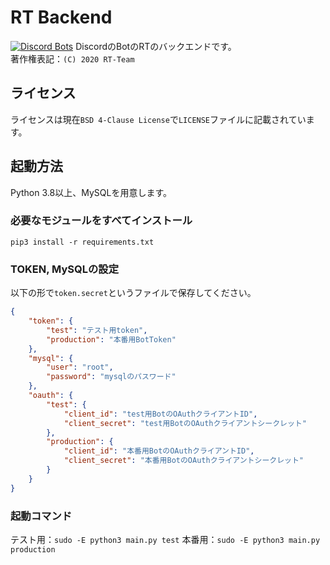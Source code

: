 # RT Backend
[![Discord Bots](https://top.gg/api/widget/status/716496407212589087.svg)](https://top.gg/bot/716496407212589087)
DiscordのBotのRTのバックエンドです。  
著作権表記：`(C) 2020 RT-Team`

## ライセンス
ライセンスは現在`BSD 4-Clause License`で`LICENSE`ファイルに記載されています。  

## 起動方法
Python 3.8以上、MySQLを用意します。
### 必要なモジュールをすべてインストール
`pip3 install -r requirements.txt`
### TOKEN, MySQLの設定
以下の形で`token.secret`というファイルで保存してください。
```json
{
    "token": {
        "test": "テスト用token",
	    "production": "本番用BotToken"
    },
    "mysql": {
        "user": "root",
    	"password": "mysqlのパスワード"
    },
    "oauth": {
        "test": {
            "client_id": "test用BotのOAuthクライアントID",
            "client_secret": "test用BotのOAuthクライアントシークレット"
        },
        "production": {
            "client_id": "本番用BotのOAuthクライアントID",
            "client_secret": "本番用BotのOAuthクライアントシークレット"
        }
    }
}
```
### 起動コマンド
テスト用：`sudo -E python3 main.py test`
本番用：`sudo -E python3 main.py production`
